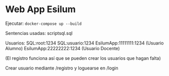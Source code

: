 # Web App Esilum

Ejecutar:
`docker-compose up --build`

Sentencias usadas:
scriptsql.sql

Usuarios:
SQL:root:1234
SQL:usuario:1234
EsilumApp:11111111:1234 (Usuario Alumno)
EsilumApp:22222222:1234 (Usuario Docente)

(El registro funciona así que se pueden crear los usuarios que hagan falta)

Crear usuario mediante /registro y loguearse en /login